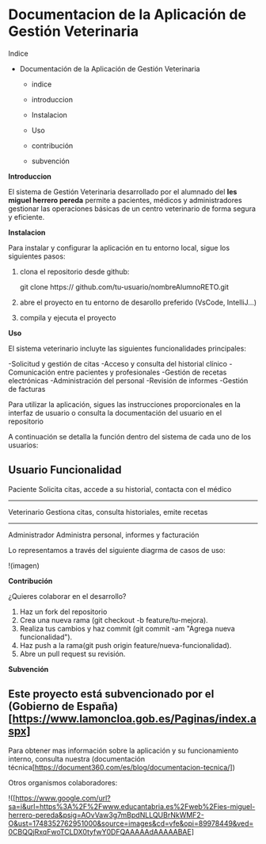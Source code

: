 # Documentacion de la Aplicación de Gestión Veterinaria

Indice

- Documentación de la Aplicación de Gestión Veterinaria

  - indice
    
  - introduccion
 
  - Instalacion
 
  - Uso
 
  - contribución
 
  - subvención
 
    
   
**Introduccion**

El sistema de Gestión Veterinaria desarrollado por el alumnado del **Ies miguel herrero pereda** permite a pacientes, médicos y administradores gestionar las operaciones básicas de un centro veterinario de forma segura y eficiente.

**Instalacion**

Para instalar y configurar la aplicación en tu entorno local, sigue los siguientes pasos:
1. clona el repositorio desde github:
   
   git clone https:// github.com/tu-usuario/nombreAlumnoRETO.git
   
2. abre el proyecto en tu entorno de desarollo preferido (VsCode, IntelliJ...)
   
3. compila y ejecuta el proyecto

**Uso**

El sistema veterinario incluyte las siguientes funcionalidades principales:

  -Solicitud y gestión de citas
  -Acceso y consulta del historial clínico
  -Comunicación entre pacientes y profesionales
  -Gestión de recetas electrónicas
  -Administración del personal
  -Revisión de informes
  -Gestión de facturas

Para utilizar la aplicación, sigues las instrucciones proporcionales en la interfaz de usuario o consulta la documentación del usuario en el repositorio

A continuación se detalla la función dentro del sistema de cada uno de los usuarios:

 **Usuario**             **Funcionalidad** 
-------------------------------------------------------------
Paciente            Solicita citas, accede a su historial, contacta con el médico

---------------------------------------------------------------

Veterinario                  Gestiona citas, consulta historiales, emite recetas

------------------------------------------------------------------------------

Administrador                   Administra personal, informes y facturación


Lo representamos a través del siguiente diagrma de casos de uso:

!(imagen)


**Contribución**

¿Quieres colaborar en el desarrollo?

1. Haz un fork del repositorio
2. Crea una nueva rama (git checkout -b feature/tu-mejora).
3. Realiza tus cambios y haz commit (git commit -am "Agrega nueva funcionalidad").
4. Haz push a la rama(git push origin feature/nueva-funcionalidad).
5. Abre un pull request su revisión.

**Subvención**

Este proyecto está subvencionado por el (Gobierno de España)[https://www.lamoncloa.gob.es/Paginas/index.aspx]
------------------------------------------------------------------------------------------------------------------------

Para obtener mas información sobre la aplicación y su funcionamiento interno, consulta nuestra (documentación técnica[https://document360.com/es/blog/documentacion-tecnica/])

Otros organismos colaboradores:

!([https://www.google.com/url?sa=i&url=https%3A%2F%2Fwww.educantabria.es%2Fweb%2Fies-miguel-herrero-pereda&psig=AOvVaw3g7mBpdNLLQUBrNkWMF2-O&ust=1748352762951000&source=images&cd=vfe&opi=89978449&ved=0CBQQjRxqFwoTCLDX0tyfwY0DFQAAAAAdAAAAABAE]


